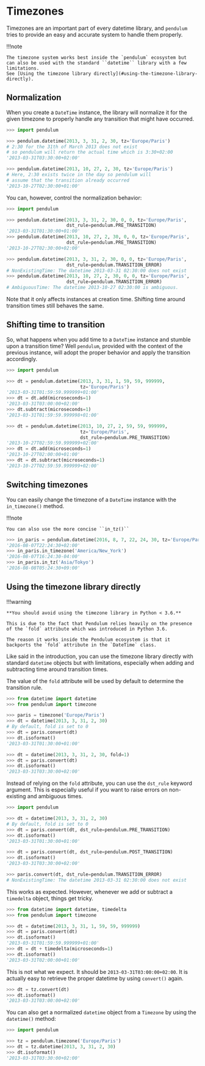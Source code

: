 # Timezones

Timezones are an important part of every datetime library, and `pendulum`
tries to provide an easy and accurate system to handle them properly.

!!!note

    The timezone system works best inside the `pendulum` ecosystem but
    can also be used with the standard ``datetime`` library with a few limitations.
    See [Using the timezone library directly](#using-the-timezone-library-directly).

## Normalization

When you create a `DateTime` instance, the library will normalize it for the
given timezone to properly handle any transition that might have occurred.

```python
>>> import pendulum

>>> pendulum.datetime(2013, 3, 31, 2, 30, tz='Europe/Paris')
# 2:30 for the 31th of March 2013 does not exist
# so pendulum will return the actual time which is 3:30+02:00
'2013-03-31T03:30:00+02:00'

>>> pendulum.datetime(2013, 10, 27, 2, 30, tz='Europe/Paris')
# Here, 2:30 exists twice in the day so pendulum will
# assume that the transition already occurred
'2013-10-27T02:30:00+01:00'
```

You can, however, control the normalization behavior:

```python
>>> import pendulum

>>> pendulum.datetime(2013, 3, 31, 2, 30, 0, 0, tz='Europe/Paris',
                      dst_rule=pendulum.PRE_TRANSITION)
'2013-03-31T01:30:00+01:00'
>>> pendulum.datetime(2013, 10, 27, 2, 30, 0, 0, tz='Europe/Paris',
                      dst_rule=pendulum.PRE_TRANSITION)
'2013-10-27T02:30:00+02:00'

>>> pendulum.datetime(2013, 3, 31, 2, 30, 0, 0, tz='Europe/Paris',
                      dst_rule=pendulum.TRANSITION_ERROR)
# NonExistingTime: The datetime 2013-03-31 02:30:00 does not exist
>>> pendulum.datetime(2013, 10, 27, 2, 30, 0, 0, tz='Europe/Paris',
                      dst_rule=pendulum.TRANSITION_ERROR)
# AmbiguousTime: The datetime 2013-10-27 02:30:00 is ambiguous.
```

Note that it only affects instances at creation time. Shifting time around
transition times still behaves the same.

## Shifting time to transition

So, what happens when you add time to a `DateTime` instance and stumble upon
a transition time?
Well `pendulum`, provided with the context of the previous instance, will
adopt the proper behavior and apply the transition accordingly.

```python
>>> import pendulum

>>> dt = pendulum.datetime(2013, 3, 31, 1, 59, 59, 999999,
                           tz='Europe/Paris')
'2013-03-31T01:59:59.999999+01:00'
>>> dt = dt.add(microseconds=1)
'2013-03-31T03:00:00+02:00'
>>> dt.subtract(microseconds=1)
'2013-03-31T01:59:59.999998+01:00'

>>> dt = pendulum.datetime(2013, 10, 27, 2, 59, 59, 999999,
                           tz='Europe/Paris',
                           dst_rule=pendulum.PRE_TRANSITION)
'2013-10-27T02:59:59.999999+02:00'
>>> dt = dt.add(microseconds=1)
'2013-10-27T02:00:00+01:00'
>>> dt = dt.subtract(microseconds=1)
'2013-10-27T02:59:59.999999+02:00'
```

## Switching timezones

You can easily change the timezone of a `DateTime` instance
with the `in_timezone()` method.

!!!note

    You can also use the more concise ``in_tz()``

```python
>>> in_paris = pendulum.datetime(2016, 8, 7, 22, 24, 30, tz='Europe/Paris')
'2016-08-07T22:24:30+02:00'
>>> in_paris.in_timezone('America/New_York')
'2016-08-07T16:24:30-04:00'
>>> in_paris.in_tz('Asia/Tokyo')
'2016-08-08T05:24:30+09:00'
```

## Using the timezone library directly

!!!warning

    **You should avoid using the timezone library in Python < 3.6.**
    
    This is due to the fact that Pendulum relies heavily on the presence
    of the `fold` attribute which was introduced in Python 3.6.
    
    The reason it works inside the Pendulum ecosystem is that it
    backports the `fold` attribute in the `DateTime` class.

Like said in the introduction, you can use the timezone library
directly with standard `datetime` objects but with limitations, especially
when adding and subtracting time around transition times.

The value of the `fold` attribute will be used
by default to determine the transition rule.

```python
>>> from datetime import datetime
>>> from pendulum import timezone

>>> paris = timezone('Europe/Paris')
>>> dt = datetime(2013, 3, 31, 2, 30)
# By default, fold is set to 0
>>> dt = paris.convert(dt)
>>> dt.isoformat()
'2013-03-31T01:30:00+01:00'

>>> dt = datetime(2013, 3, 31, 2, 30, fold=1)
>>> dt = paris.convert(dt)
>>> dt.isoformat()
'2013-03-31T03:30:00+02:00'
```

Instead of relying on the `fold` attribute, you can use the `dst_rule`
keyword argument. This is especially useful if you want to raise errors
on non-existing and ambiguous times.

```python
>>> import pendulum

>>> dt = datetime(2013, 3, 31, 2, 30)
# By default, fold is set to 0
>>> dt = paris.convert(dt, dst_rule=pendulum.PRE_TRANSITION)
>>> dt.isoformat()
'2013-03-31T01:30:00+01:00'

>>> dt = paris.convert(dt, dst_rule=pendulum.POST_TRANSITION)
>>> dt.isoformat()
'2013-03-31T03:30:00+02:00'

>>> paris.convert(dt, dst_rule=pendulum.TRANSITION_ERROR)
# NonExistingTime: The datetime 2013-03-31 02:30:00 does not exist
```

This works as expected. However, whenever we add or subtract a `timedelta`
object, things get tricky.

```python
>>> from datetime import datetime, timedelta
>>> from pendulum import timezone

>>> dt = datetime(2013, 3, 31, 1, 59, 59, 999999)
>>> dt = paris.convert(dt)
>>> dt.isoformat()
'2013-03-31T01:59:59.999999+01:00'
>>> dt = dt + timedelta(microseconds=1)
>>> dt.isoformat()
'2013-03-31T02:00:00+01:00'
```

This is not what we expect. It should be `2013-03-31T03:00:00+02:00`.
It is actually easy to retrieve the proper datetime by using `convert()`
again.

```python
>>> dt = tz.convert(dt)
>>> dt.isoformat()
'2013-03-31T03:00:00+02:00'
```

You can also get a normalized `datetime` object
from a `Timezone` by using the `datetime()` method:

```python
>>> import pendulum

>>> tz = pendulum.timezone('Europe/Paris')
>>> dt = tz.datetime(2013, 3, 31, 2, 30)
>>> dt.isoformat()
'2013-03-31T03:30:00+02:00'
```
